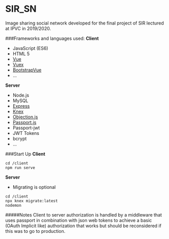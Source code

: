 # SIR_SN
Image sharing social network developed for the final project of SIR lectured at IPVC in 2019/2020.

###Frameworks and languages used:
**Client** 

- JavaScript (ES6)
- HTML 5
- [Vue](https://github.com/vuejs/vue)
- [Vuex](https://github.com/vuejs/vuex/)
- [BootstrapVue](https://github.com/bootstrap-vue/bootstrap-vue)
- ...

**Server**

- Node.js
- MySQL
- [Express](https://github.com/expressjs/expressjs.com)
- [Knex](https://github.com/knex/knex)
- [Objection.js](https://github.com/vincit/objection.js)
- [Passport.js](https://github.com/jaredhanson/passport)
- Passport-jwt
- JWT Tokens
- bcrypt
- ...

###Start Up
**Client**
```
cd /client
npm run serve
```

**Server**
* Migrating is optional
```
cd /client
npx knex migrate:latest
nodemon
```

#####Notes
Client to server authorization is handled by a middleware that uses passport in combination with json web tokens to achieve a basic (OAuth Implicit like) authorization that works but should be reconsidered if this was to go to production.

